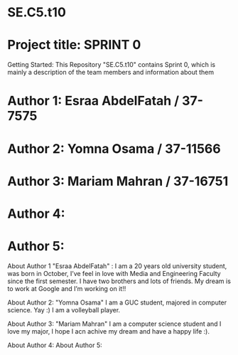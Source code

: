 # SE.C5.t10

# Project title: SPRINT 0

Getting Started: 
This Repository "SE.C5.t10" contains Sprint 0, which is mainly a description of the team members and information about them


# Author 1: Esraa AbdelFatah / 37-7575 
# Author 2: Yomna Osama / 37-11566
# Author 3: Mariam Mahran / 37-16751
# Author 4:
# Author 5:

About Author 1 "Esraa AbdelFatah" :
I am a 20 years old university student, was born in October, I’ve feel in love with Media and Engineering Faculty since the first semester.
I have two brothers and lots of friends. My dream is to work at Google and I’m working on it!!


About Author 2: "Yomna Osama"
 I am a GUC student, majored in computer science. Yay :)
 I am a volleyball player.
 
 
About Author 3: "Mariam Mahran"
I am a computer science student and I love my major, I hope I acn achive my dream and have a happy life :).


About Author 4:
About Author 5:

<STILL WORKING ON THE DESIGN>
